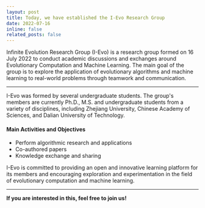 ```yaml
---
layout: post
title: Today, we have established the I-Evo Research Group
date: 2022-07-16
inline: false
related_posts: false
---
```


Infinite Evolution Research Group (I-Evo) is a research group formed on 16 July 2022 to conduct academic discussions and exchanges around Evolutionary Computation and Machine Learning. The main goal of the group is to explore the application of evolutionary algorithms and machine learning to real-world problems through teamwork and communication.

---

I-Evo was formed by several undergraduate students. The group's members are currently Ph.D., M.S. and undergraduate students from a variety of disciplines, including Zhejiang University, Chinese Academy of Sciences, and Dalian University of Technology.

#### Main Activities and Objectives

<ul>
    <li>Perform algorithmic research and applications</li>
    <li>Co-authored papers</li>
    <li>Knowledge exchange and sharing</li>
</ul>

I-Evo is committed to providing an open and innovative learning platform for its members and encouraging exploration and experimentation in the field of evolutionary computation and machine learning.

---

**If you are interested in this, feel free to join us!**
